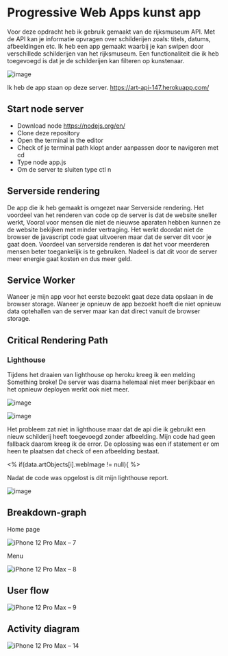 # Progressive Web Apps kunst app
Voor deze opdracht heb ik gebruik gemaakt van de rijksmuseum API. Met de API kan je informatie opvragen over schilderijen zoals: titels, datums, afbeeldingen etc. Ik heb een app gemaakt waarbij je kan swipen door verschillede schilderijen van het rijksmuseum. Een functionaliteit die ik heb toegevoegd is dat je de schilderijen kan filteren op kunstenaar.

![image](https://user-images.githubusercontent.com/29665951/157015442-395de83e-26c5-4157-ad50-831a6b8ef4ff.png)

Ik heb de app staan op deze server. https://art-api-147.herokuapp.com/

## Start node server

* Download node https://nodejs.org/en/
* Clone deze repository
* Open the terminal in the editor
* Check of je terminal path klopt ander aanpassen door te navigeren met cd
* Type node app.js
* Om de server te sluiten type ctl n

## Serverside rendering
De app die ik heb gemaakt is omgezet naar Serverside rendering. Het voordeel van het renderen van code op de server is dat de website sneller werkt, Vooral voor mensen die niet de nieuwse aparaten hebben kunnen ze de website bekijken met minder vertraging. Het werkt doordat niet de browser de javascript code gaat uitvoeren maar dat de server dit voor je gaat doen. Voordeel van serverside renderen is dat het voor meerderen mensen beter toegankelijk is te gebruiken. Nadeel is dat dit voor de server meer energie gaat kosten en dus meer geld.

## Service Worker 
Waneer je mijn app voor het eerste bezoekt gaat deze data opslaan in de browser storage. Waneer je opnieuw de app bezoekt hoeft die niet opnieuw data optehallen van de server maar kan dat direct vanuit de browser storage.

## Critical Rendering Path

### Lighthouse
Tijdens het draaien van lighthouse op heroku kreeg ik een melding Something broke! De server was daarna helemaal niet meer berijkbaar en het opnieuw deployen werkt ook niet meer.


![image](https://user-images.githubusercontent.com/29665951/161924172-e58608a9-1718-4c6d-af89-f83b54bb933d.png)

![image](https://user-images.githubusercontent.com/29665951/161923933-08a7c974-fc57-47e7-bf0b-71c3a38e7a02.png)

Het probleem zat niet in lighthouse maar dat de api die ik gebruikt een nieuw schilderij heeft toegevoegd zonder afbeelding. Mijn code had geen fallback daarom kreeg ik de error. De oplossing was een if statement er om heen  te plaatsen dat check of een afbeelding bestaat.

<% if(data.artObjects[i].webImage != null){ %>

Nadat de code was opgelost is dit mijn lighthouse report.

![image](https://user-images.githubusercontent.com/29665951/161938614-5d49c7da-d9db-4302-b239-cac8469328f2.png)



## Breakdown-graph

Home page

![iPhone 12 Pro Max – 7](https://user-images.githubusercontent.com/29665951/157004752-3c801788-6f47-47fa-b8a7-d2d3fe369745.png)

Menu

![iPhone 12 Pro Max – 8](https://user-images.githubusercontent.com/29665951/157004750-fb5224d2-521b-41ac-9e5a-833e762f575f.png)

## User flow

![iPhone 12 Pro Max – 9](https://user-images.githubusercontent.com/29665951/157010201-88c27901-29a6-426e-863d-ccc4cf6b251d.png)

## Activity diagram

![iPhone 12 Pro Max – 14](https://user-images.githubusercontent.com/29665951/157256361-36206d8b-1d18-40d3-a1a6-cb8bef519d48.png)
